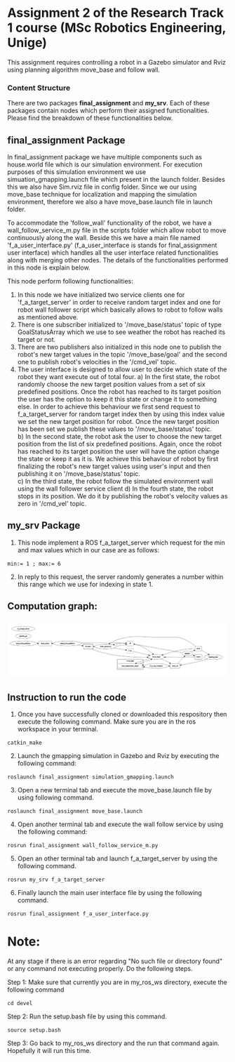 # Assignment 2 of the Research Track 1 course (MSc Robotics Engineering, Unige)

This assignment requires controlling a robot in a Gazebo simulator and Rviz using planning algorithm move_base and follow wall.

### Content Structure

There are two packages **final_assignment** and **my_srv**. Each of these packages contain nodes which perform their assigned functionalities. Please find the breakdown of these functionalities below.

## final_assignment Package

In final_assignment package we have multiple components such as house.world file which is our simulation environment. For execution purposes of this simulation environment we use simuation_gmapping.launch file which present in the launch folder. Besides this we also have Sim.rviz file in config folder. Since we our using move_base technique for localization and mapping the simulation environment, therefore we also a have move_base.launch file in launch folder. 

To accommodate the 'follow_wall' functionality of the robot, we have a wall_follow_service_m.py file in the scripts folder which allow robot to move continuously along the wall. Beside this we have a main file named 'f_a_user_interface.py' (f_a_user_interface is stands for final_assignment user interface) which handles all the user interface related functionalities along with merging other nodes. The details of the functionalities performed in this node is explain below.

This node perform following functionalities:

1. In this node we have initialized two service clients one for 'f_a_target_server' in order to receive random target index and one for robot wall follower script which basically allows to robot to follow walls as mentioned above.  
2. There is one subscriber initialized to '/move_base/status' topic of type GoalStatusArray which we use to see weather the robot has reached its target or not. 
3. There are two publishers also initialized in this node one to publish the robot's new target values in the topic '/move_base/goal' and the second one to publish robot's velocities in the '/cmd_vel' topic. 
4. The user interface is designed to allow user to decide which state of the robot they want execute out of total four. 
     a) In the first state, the robot randomly choose the new target position values from a set of six predefined positions. Once the robot has reached to its target position the user has the option to keep it this state or change it to something else. In order to achieve this behaviour we first send request to f_a_target_server for random target index then by using this index value we set the new target position for robot. Once the new target position has been set we publish these values to '/move_base/status' topic.  
     b) In the second state, the robot ask the user to choose the new target position from the list of six predefined positions. Again, once the robot has reached to its target position the user will have the option change the state or keep it as it is. We achieve this behaviour of robot by first finalizing the robot's new target values using user's input and then publishing it on '/move_base/status' topic.   
     c) In the third state, the robot follow the simulated environment wall using the wall follower service client
     d) In the fourth state, the robot stops in its position. We do it by publishing the robot's velocity values as zero in '/cmd_vel' topic. 

## my_srv Package

1. This node implement a ROS f_a_target_server which request for the min and max values which in our case are as follows: 
```
min:= 1 ; max:= 6
```

2. In reply to this request, the server randomly generates a number within this range which we use for indexing in state 1. 

## Computation graph: 

![alt text](https://github.com/ShozabAbidi10/ResearchTrack_FinalAssignment/blob/main/rqt_graph.PNG)

## Instruction to run the code

1. Once you have successfully cloned or downloaded this respository then execute the following command. Make sure you are in the ros workspace in your terminal.
```
catkin_make
```

2. Launch the gmapping simulation in Gazebo and Rviz by executing the following command:
```
roslaunch final_assignment simulation_gmapping.launch
```

3. Open a new terminal tab and execute the move_base.launch file by using following command.
```
roslaunch final_assignment move_base.launch
```

4. Open another terminal tab and execute the wall follow service by using the following command:
```
rosrun final_assignment wall_follow_service_m.py
```

5. Open an other terminal tab and launch f_a_target_server by using the following command. 
```
rosrun my_srv f_a_target_server
```
6. Finally launch the main user interface file by using the following command. 
```
rosrun final_assignment f_a_user_interface.py
```

# Note: 
At any stage if there is an error regarding "No such file or directory found" or any command not executing properly. Do the following steps.

Step 1: Make sure that currently you are in my_ros_ws directory, execute the following command
```
cd devel 
```
Step 2: Run the setup.bash file by using this command.

```
source setup.bash 
```
Step 3: Go back to my_ros_ws directory and the run that command again. Hopefully it will run this time.
 
